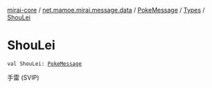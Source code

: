 [mirai-core](../../../index.md) / [net.mamoe.mirai.message.data](../../index.md) / [PokeMessage](../index.md) / [Types](index.md) / [ShouLei](./-shou-lei.md)

# ShouLei

`val ShouLei: `[`PokeMessage`](../index.md)

手雷 (SVIP)

